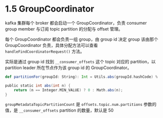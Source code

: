 # 1.5 GroupCoordinator

kafka 集群每个 broker 都会启动一个 GroupCoordinator，负责 consumer group member 与订阅 topic partition 的分配与 offset 管理。

每个 GroupCoordinator 都会负责一组 group，由 group id 决定 group 该由那个 GroupCoordinator 负责，具体分配方法可以查看 `handleFindCoordinatorRequest()` 方法。

实际是通过 group id 找到 `__consumer_offsets` 这个 topic 对应的 partition，以 partition leader 所在节点作为该 group id 的 GroupCoordinator。

``` scala
def partitionFor(groupId: String): Int = Utils.abs(groupId.hashCode) % groupMetadataTopicPartitionCount

public static int abs(int n) {
    return (n == Integer.MIN_VALUE) ? 0 : Math.abs(n);
}
```

`groupMetadataTopicPartitionCount` 是 `offsets.topic.num.partitions` 参数的值，是 `__consumer_offsets` partition 的数量，默认是 50
